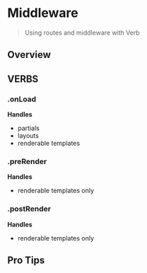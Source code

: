 # Middleware

> Using routes and middleware with Verb

## Overview


## VERBS

### .onLoad

**Handles**

- partials 
- layouts 
- renderable templates


### .preRender

**Handles**

- renderable templates only


### .postRender

**Handles**

- renderable templates only


## Pro Tips
